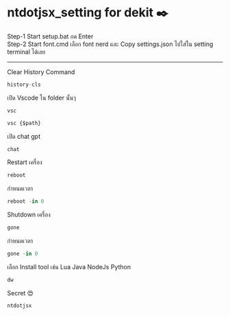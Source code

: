 # ntdotjsx_setting for dekit ✒️
Step-1 Start setup.bat กด Enter <br/>
Step-2 Start font.cmd เลือก font nerd และ Copy settings.json ไปใส่ใน setting terminal ได้เลย
<hr/>

Clear History Command
```jsx
history-cls
```
เปิด Vscode ใน folder นั้นๆ
```jsx
vsc
```
```jsx
vsc {$path}
```
เปิด chat gpt
```jsx
chat
```
Restart เครื่อง
```jsx
reboot
```
กำหนดเวลา
```jsx
reboot -in 0
```
Shutdown เครื่อง
```jsx
gone
```
กำหนดเวลา
```jsx
gone -in 0
```
เลือก Install tool เช่น Lua Java NodeJs Python
```jsx
dw
```
Secret 😍
```jsx
ntdotjsx
```
